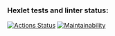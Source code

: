 ### Hexlet tests and linter status:
[![Actions Status](https://github.com/nika7407/java-project-61/actions/workflows/hexlet-check.yml/badge.svg)](https://github.com/nika7407/java-project-61/actions)
[![Maintainability](https://api.codeclimate.com/v1/badges/9995f04b68df0c6e67f1/maintainability)](https://codeclimate.com/github/nika7407/java-project-61/maintainability)
